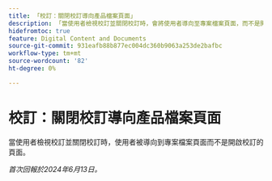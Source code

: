 ```yaml
---
title: 「校訂：關閉校訂導向產品檔案頁面」
description: 「當使用者檢視校訂並關閉校訂時，會將使用者導向至專案檔案頁面，而不是開啟校訂的頁面。」
hidefromtoc: true
feature: Digital Content and Documents
source-git-commit: 931eafb88b877ec004dc360b9063a253de2bafbc
workflow-type: tm+mt
source-wordcount: '82'
ht-degree: 0%

---
```



# 校訂：關閉校訂導向產品檔案頁面

當使用者檢視校訂並關閉校訂時，使用者被導向到專案檔案頁面而不是開啟校訂的頁面。

_首次回報於2024年6月13日。_
